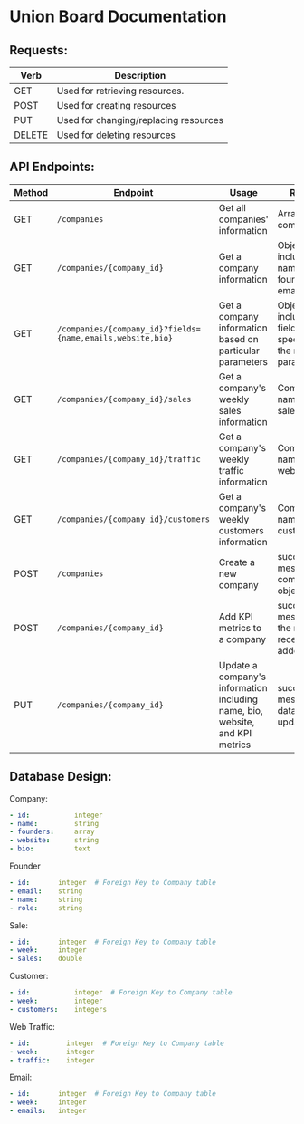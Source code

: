 # Union Board Documentation

## Requests:

Verb | Description
---------|----------
 GET | Used for retrieving resources.
 POST | Used for creating resources
 PUT | Used for changing/replacing resources
 DELETE | Used for deleting resources

## API Endpoints:


Method | Endpoint | Usage | Returns | Authentication
---------|----------|--------- | ---------- | ---------
 GET | `/companies` | Get all companies' information | Arrays of companies | OAuth
 GET | `/companies/{company_id}` | Get a company information | Object including name, founders' email and bio | OAuth
 GET | `/companies/{company_id}?fields={name,emails,website,bio}` | Get a company information based on particular parameters | Object including fields specified in the request parameter | OAuth
 GET | `/companies/{company_id}/sales` | Get a company's weekly sales information | Company's name and sales | OAuth
 GET | `/companies/{company_id}/traffic` | Get a company's weekly traffic information | Company's name and web traffic | OAuth
 GET | `/companies/{company_id}/customers` | Get a company's weekly customers information | Company's name and customers | OAuth
 POST | `/companies` | Create a new company | success/error message and company object | OAuth
 POST | `/companies/{company_id}` | Add KPI metrics to a company | success/error message and the metrics recently added | OAuth
 PUT | `/companies/{company_id}` | Update a company's information including name, bio, website, and KPI metrics | success/error message and data recently updated | OAuth

## Database Design:

Company:
```yaml
- id:           integer
- name:         string
- founders:     array
- website:      string
- bio:          text
```

Founder
```yaml
- id:       integer  # Foreign Key to Company table
- email:    string
- name:     string
- role:     string
```

Sale:
```yaml
- id:       integer  # Foreign Key to Company table
- week:     integer
- sales:    double
```

Customer:
```yaml
- id:           integer  # Foreign Key to Company table
- week:         integer
- customers:    integers
```

Web Traffic:
```yaml
- id:         integer  # Foreign Key to Company table
- week:       integer
- traffic:    integer
```

Email:
```yaml
- id:       integer  # Foreign Key to Company table
- week:     integer
- emails:   integer
```
